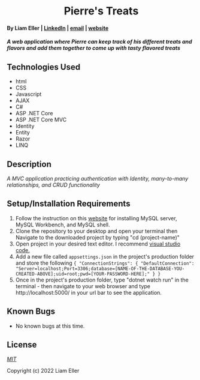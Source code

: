 <h1 align="center">Pierre's Treats</h1>

#### By Liam Eller | [LinkedIn](https://www.linkedin.com/in/liamellerportland/) | [email](mailto:<liamthelastson@gmail.com>) | [website](https://lionturtle99.github.io/my-Portfolio/)

#### _A web application where Pierre can keep track of his different treats and flavors and add them together to come up with tasty flavored treats_

## Technologies Used

* html
* CSS
* Javascript
* AJAX
* C#
* ASP .NET Core
* ASP .NET Core MVC
* Identity
* Entity
* Razor
* LINQ


## Description

_A MVC application practicing authentication with Identity, many-to-many relationships, and CRUD functionality_

## Setup/Installation Requirements
  
1. Follow the instruction on this [website](https://www.simplilearn.com/tutorials/mysql-tutorial/mysql-workbench-installation) for installing MySQL server, MySQL Workbench, and MySQL shell.  
2. Clone the repository to your desktop and open your terminal then Navigate to the downloaded project by typing "cd (project-name)"
3.  Open project in your desired text editor. I recommend [visual studio code.](https://code.visualstudio.com/download)
4. Add a new file called `appsettings.json` in the project's production folder and store the following
        `{
            "ConnectionStrings": {
                "DefaultConnection": "Server=localhost;Port=3306;database=[NAME-OF-THE-DATABASE-YOU-CREATED-ABOVE];uid=root;pwd=[YOUR-PASSWORD-HERE];"
            }
        }`
6. Once in the project's production folder, type "dotnet watch run" in the terminal - then navigate to your web browser and type http://localhost:5000/ in your url bar to see the application.
  
## Known Bugs

* No known bugs at this time.

## License

_[MIT](https://opensource.org/licenses/MIT)_

Copyright (c) 2022 Liam Eller
